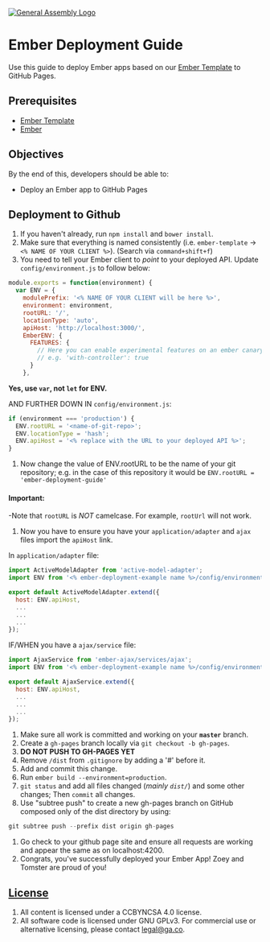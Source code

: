 [![General Assembly Logo](https://camo.githubusercontent.com/1a91b05b8f4d44b5bbfb83abac2b0996d8e26c92/687474703a2f2f692e696d6775722e636f6d2f6b6538555354712e706e67)](https://generalassemb.ly/education/web-development-immersive)

# Ember Deployment Guide

Use this guide to deploy Ember apps based on our [Ember Template](https://github.com/ga-wdi-boston/ember-template)
to GitHub Pages.

## Prerequisites

-   [Ember Template](https://github.com/ga-wdi-boston/ember-template)
-   [Ember](https://github.com/ga-wdi-boston/ember)

## Objectives

By the end of this, developers should be able to:

-   Deploy an Ember app to GitHub Pages

## Deployment to Github

1.  If you haven't already, run `npm install` and `bower install`.
1.  Make sure that everything is named consistently (i.e. `ember-template` ->
 `<% NAME OF YOUR CLIENT %>`). (Search via `command+shift+f`)
1.  You need to tell your Ember client to _point_ to your deployed API. Update
`config/environment.js` to follow below:

```js
module.exports = function(environment) {
  var ENV = {
    modulePrefix: '<% NAME OF YOUR CLIENT will be here %>',
    environment: environment,
    rootURL: '/',
    locationType: 'auto',
    apiHost: 'http://localhost:3000/',
    EmberENV: {
      FEATURES: {
        // Here you can enable experimental features on an ember canary build
        // e.g. 'with-controller': true
      }
    },
```

**Yes, use `var`, not `let` for ENV.**

AND FURTHER DOWN IN `config/environment.js`:

```js
if (environment === 'production') {
  ENV.rootURL = '<name-of-git-repo>';
  ENV.locationType = 'hash';
  ENV.apiHost = '<% replace with the URL to your deployed API %>';
}
```

1.  Now change the value of ENV.rootURL to be the name of your git repository; e.g. in the case of this repository it would be `ENV.rootURL = 'ember-deployment-guide'`

#### Important:

-Note that `rootURL` is *NOT* camelcase. For example, `rootUrl` will not work.

1.  Now you have to ensure you have your `application/adapter` and `ajax` files
import the `apiHost` link.

In `application/adapter` file:

```js
import ActiveModelAdapter from 'active-model-adapter';
import ENV from '<% ember-deployment-example name %>/config/environment';

export default ActiveModelAdapter.extend({
  host: ENV.apiHost,
  ...
  ...
  ...
});
```

IF/WHEN you have a `ajax/service` file:

```js
import AjaxService from 'ember-ajax/services/ajax';
import ENV from '<% ember-deployment-example name %>/config/environment';

export default AjaxService.extend({
  host: ENV.apiHost,
  ...
  ...
  ...
});
```

1.  Make sure all work is committed and working on your **`master`** branch.
1.  Create a `gh-pages` branch locally via `git checkout -b gh-pages`.
1.  **DO NOT PUSH TO GH-PAGES YET**
1.  Remove `/dist` from `.gitignore` by adding a '#' before it.
1.  Add and commit this change.
1.  Run `ember build --environment=production`.
1.  `git status` and add all files changed (_mainly `dist/`_) and some other changes; Then `commit` all changes.
1.  Use "subtree push" to create a new gh-pages branch on GitHub composed only
of the dist directory by using:

```js
git subtree push --prefix dist origin gh-pages
```

1.  Go check to your github page site and ensure all requests are working and appear
the same as on localhost:4200.
1.  Congrats, you've successfully deployed your Ember App! Zoey and Tomster are proud of you!

## [License](LICENSE)

1.  All content is licensed under a CC­BY­NC­SA 4.0 license.
1.  All software code is licensed under GNU GPLv3. For commercial use or
    alternative licensing, please contact legal@ga.co.
